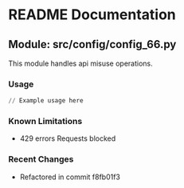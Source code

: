 # README Documentation

## Module: src/config/config_66.py

This module handles api misuse operations.

### Usage

```python
// Example usage here
```

### Known Limitations

- 429 errors Requests blocked

### Recent Changes

- Refactored in commit f8fb01f3
